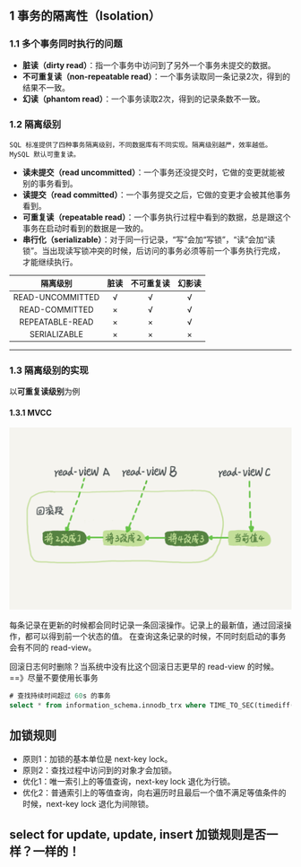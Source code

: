 ## 1 事务的隔离性（Isolation）

### 1.1 多个事务同时执行的问题

- **脏读（dirty read）**：指一个事务中访问到了另外一个事务未提交的数据。
- **不可重复读（non-repeatable read）**：一个事务读取同一条记录2次，得到的结果不一致。
- **幻读（phantom read）**：一个事务读取2次，得到的记录条数不一致。

### 1.2 隔离级别

    SQL 标准提供了四种事务隔离级别，不同数据库有不同实现。隔离级别越严，效率越低。
    MySQL 默认可重复读。

- **读未提交（read uncommitted）**：一个事务还没提交时，它做的变更就能被别的事务看到。
- **读提交（read committed）**：一个事务提交之后，它做的变更才会被其他事务看到。
- **可重复读（repeatable read）**：一个事务执行过程中看到的数据，总是跟这个事务在启动时看到的数据是一致的。
- **串行化（serializable）**：对于同一行记录，“写”会加“写锁”，“读”会加“读锁”。当出现读写锁冲突的时候，后访问的事务必须等前一个事务执行完成，才能继续执行。

| 隔离级别 | 脏读 | 不可重复读 | 幻影读 |
| :---: | :---: | :---:| :---: |
| READ-UNCOMMITTED | √ | √ | √ |
| READ-COMMITTED | × | √ | √ |
| REPEATABLE-READ | × | × | √ |
| SERIALIZABLE | × | × | × |

----

### 1.3 隔离级别的实现

以**可重复读级别**为例

#### 1.3.1 MVCC
![Image of MVCC](./static/mvcc.png)

每条记录在更新的时候都会同时记录一条回滚操作。记录上的最新值，通过回滚操作，都可以得到前一个状态的值。
在查询这条记录的时候，不同时刻启动的事务会有不同的 read-view。

回滚日志何时删除？当系统中没有比这个回滚日志更早的 read-view 的时候。==》尽量不要使用长事务

```sql
# 查找持续时间超过 60s 的事务
select * from information_schema.innodb_trx where TIME_TO_SEC(timediff(now(),trx_started))>60
```




## 加锁规则

- 原则1：加锁的基本单位是 next-key lock。
- 原则2：查找过程中访问到的对象才会加锁。
- 优化1：唯一索引上的等值查询，next-key lock 退化为行锁。
- 优化2：普通索引上的等值查询，向右遍历时且最后一个值不满足等值条件的时候，next-key lock 退化为间隙锁。


## select for update, update, insert 加锁规则是否一样？一样的！
